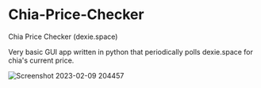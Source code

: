 # Chia-Price-Checker
Chia Price Checker (dexie.space)

Very basic GUI app written in python that periodically polls dexie.space for chia's current price.

![Screenshot 2023-02-09 204457](https://user-images.githubusercontent.com/9889229/217979448-099fbde8-daae-49fa-9845-75e7b64be740.png)
